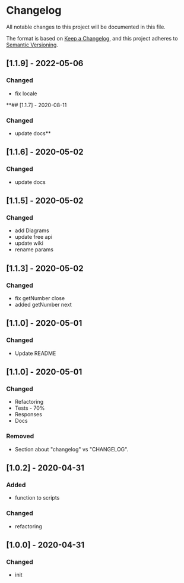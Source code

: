 # Changelog
All notable changes to this project will be documented in this file.

The format is based on [Keep a Changelog](https://keepachangelog.com/en/1.0.0/),
and this project adheres to [Semantic Versioning](https://semver.org/spec/v2.0.0.html).

## [1.1.9] - 2022-05-06
### Changed
- fix locale

**## [1.1.7] - 2020-08-11
### Changed
- update docs**

## [1.1.6] - 2020-05-02
### Changed
- update docs

## [1.1.5] - 2020-05-02
### Changed
- add Diagrams
- update free api
- update wiki
- rename params

## [1.1.3] - 2020-05-02
### Changed
- fix getNumber close
- added getNumber next

## [1.1.0] - 2020-05-01
### Changed
- Update README

## [1.1.0] - 2020-05-01
### Changed
- Refactoring
- Tests - 70%
- Responses
- Docs

### Removed
- Section about "changelog" vs "CHANGELOG".

## [1.0.2] - 2020-04-31
### Added
- function to scripts
### Changed
- refactoring

## [1.0.0] - 2020-04-31
### Changed
- init







